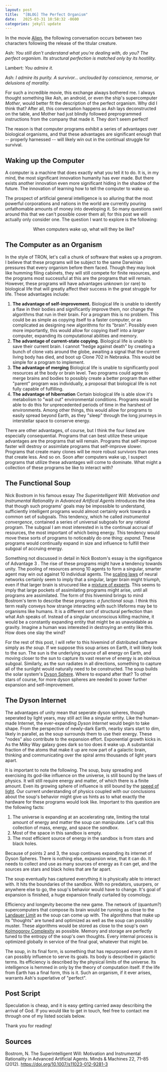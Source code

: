 ```yaml
---
layout: post
title:  "[BLOG] The Perfect Organism"
date:   2025-03-31 10:58:32 -0600
categories: jekyll update
---
```

In the movie [Alien](https://en.wikipedia.org/wiki/Alien_(film)), the following conversation occurs between two characters following the release of the titular creature.

Ash: *You still don't understand what you're dealing with, do you? The perfect organism. Its structural perfection is matched only by its hostility.*

Lambert: *You admire it.*

Ash: *I admire its purity. A survivor... unclouded by conscience, remorse, or delusions of morality.*

For such a incredible movie, this exchange always bothered me. I always thought something like Ash, an android, or even the ship's supercomputer *Mother*, would better fit the description of the perfect organism. Why did I think that? After all, this conversation happens as Ash lays deconstructed on the table, and Mother had just blindly followed preprogrammed instructions from the company that made it. They don't seem perfect! 

The reason is that computer programs exhibit a series of advantages over biological organisms, and that these advantages are significant enough that -- properly harnessed -- will likely win out in the continual struggle for survival. 


## Waking up the Computer

A computer is a machine that does exactly what you tell it to do. It is, in my mind, the most significant innovation humanity has ever made. But there exists another innovation even more significant hiding in the shadow of the future. The innovation of learning how to tell the computer to wake up. 

The prospect of artificial general intelligence is so alluring that the most powerful corporations and nations in the world are currently pouring unfathomable amounts of money into developing it. So many questions swirl around this that we can't possible cover them all; for this post we will actually only consider one. The question I want to explore is the following:

<p style="text-align:center;"> When computers wake up, what will they be like? </p>


## The Computer as an Organism

In the style of TRON, let's call a chunk of software that wakes up a *program*. I believe that these programs will be subject to the same Darwinian pressures that every organism before them faced. Though they may look like humming filing cabinets, they will still compete for finite resources, and the programs most successful at this are the programs that will remain. However, these programs will have advantages unknown (or rare) to biological life that will greatly affect their success in the great struggle for life. These advantages include:

1. **The advantage of self-improvement.** Biological life is unable to identify a flaw in their bodies and significantly improve them, nor change the algorithms that run in their brain. For a program this is no problem. This could be as simple as copying itself to a faster computer, or as complicated as designing new algorithms for its "brain". Possibly even more importantly, this would allow for copying itself into a *larger* computer, expanding its computational abilities and memory. 
2. **The advantage of current-state copying.** Biological life is unable to save their current brain. I cannot "hedge against death" by creating a bunch of clone vats around the globe, awaiting a signal that the current living body has died, and boot up Clone 702 in Nebraska. This would be simple for a program to implement. 
3. **The advantage of merging** Biological life is unable to significantly pool resources at the body or brain level. Two programs could agree to merge brains and bodies to possibly create a better program than either "parent" program was individually, a proposal that biological life is not fully capable of fulfilling. 
4. **The advantage of hibernation** Certain biological life is able slow it's metabolism to "wait out" environmental conditions. Programs would be able to do this for unprecedented periods of time in the harshest of environments. Among other things, this would allow for programs to easily spread beyond Earth, as they "sleep" through the long journeys in interstellar space to conserve energy. 

There are other advantages, of course, but I think the four listed are especially consequential. Programs that can best utilize these unique advantages are the programs that will remain. Programs that self-improve faster will destroy or assimilate programs that self-improve slower. Programs that create many clones will be more robust survivors than ones that create less. And so on. Soon after computers wake up, I suspect programs that utilize these advantages will come to dominate. What might a collection of these programs be like to interact with?


## The Functional Soup

Nick Bostrom in his famous essay *The Superintelligent Will: Motivation and Instrumental Rationality in Advanced Artifical Agents* introduces the idea that though such programs' goals may be impossible to understand, sufficiently intelligent programs would almost certainly work towards a common set of subgoals. This tendency, which he called *instrumental convergence*, contained a series of universal subgoals for any rational program. The subgoal I am most interested in is the continual accrual of resources, the most important of which being energy. This tendency would move these sorts of programs to noticeably do one thing: *expand*. These programs would continually expand in size and influence to fulfill their subgoal of accruing energy.

Something not discussed in detail in Nick Bostom's essay is the signifigance of Advantage 3 . The rise of these programs might have a tendency towards unity. The pooling of resources among $10$ agents to form a singular, smarter agent may win out against $10$ individual agents. The [scaling laws](https://en.wikipedia.org/wiki/Neural_scaling_law) of neural networks certainly seem to imply that a singular, larger brain might triumph, even if that larger brain is strucured like a [mixture of experts](https://en.wikipedia.org/wiki/Mixture_of_experts). This seems to imply that large pockets of assimilating programs might arise, until all programs are assimilated. The form of this hivemind brings to mind Bostrom's term to describe these programs: *a functional soup*. I think this term really conveys how strange interacting with such lifeforms may be to organisms like humans. It is a different sort of structural perfection than what Ash speaks of. Instead of a singular unconscious killing machine, it would be a constantly expanding entity that might be as unavoidable as gravity. Imagine a human was interested in destroying an entity like this. How does one slay the wind? 

For the rest of this post, I will refer to this hivemind of distributed software simply as *the soup*. If we suppose this soup arises on Earth, it will likely look to the sun. The sun is the underlying source of all energy on Earth, and moving closer to the sun to capture its vast reserve of energy is an obvious subgoal. Similarly, as the sun radiates in all directions, something to capture all of the sunlight would naturally need to be constructed. The soup builds the solar system's [Dyson Sphere](https://en.wikipedia.org/wiki/Dyson_sphere). Where to expand after that? To other stars of course, for more dyson spheres are needed to power further expansion and self-improvement.


## The Dyson Internet

The advantages of unity mean that seperate dyson spheres, though seperated by light years, may still act like a singular entity. Like the human-made Internet, the ever-expanding *Dyson Internet* would begin to take shape. From the perspective of newly-dark Earth, nearby stars start to dim, likely in parallel, as the soup surrounds them to use their energy. These "nodes" also contribute to the expansion effort. Exponential growth kicks in. As the Milky Way galaxy goes dark so too does it wake up. A substantial fraction of the atoms that make it up are now part of a galactic brain, thinking and communicating over the spiral arms thousands of light years apart.

It is important to note the following. The soup, busy spreading and exercising its god-like influence on the universe, is still bound by the laws of physics. It will still require energy and matter, of which there is a finite amount. Even its growing sphere of influence is still bound by the [speed of light](https://en.wikipedia.org/wiki/Speed_of_light). Our current understanding of physics coupled with our conclusions about the soup's behavior might give us hints as to what exactly the hardware for these programs would look like. Important to this question are the following facts:

1. The universe is expanding at an accelerating rate, limiting the total amount of energy and matter the soup can manipulate. Let's call this collection of mass, energy, and space the *sandbox*.
2. Most of the space in this sandbox is empty. 
3. The most efficient source of energy in the sandbox is from stars and black holes. 

Because of points 2 and 3, the soup continues expanding its internet of Dyson Spheres. There is nothing else, expansion wise, that it can do. It needs to collect and use as many sources of energy as it can get, and the sources are stars and black holes that are far apart. 

The soup eventually has captured everything it is physically able to interact with. It hits the boundaries of the sandbox. With no predators, usurpers, or anywhere else to go, the soup's behavior would have to change. It's goal of expansion is finished, a huge expansion finally curtailed by cosmology. 

Efficiency and longevity become the new game. The network of (quantum?) supercomputers that compose its brain would be running as close to the [Landauer Limit](https://en.wikipedia.org/wiki/Landauer%27s_principle) as the soup can come up with. The algorithms that make up its "thoughts" are tuned and optimized as well as the soup can possibly muster. These algorithms would be stored as close to the soup's own [Kolmogorov Complexity](https://en.wikipedia.org/wiki/Kolmogorov_complexity) as possible. Memory and storage are perfectly tuned to the entropy of the soup's own thoughts. Every internal process is optimized globally in service of the final goal, whatever that might be. 

The soup, in its final form, is something that has repurposed every atom it can possibly influence to serve its goals. Its body is described in galactic terms. Its efficiency is described by the physical limits of the universe. Its intelligence is hemmed in only by the theory of computation itself. If the life from Earth has a final form, this is it. Such an organism, if it ever arises, warrants Ash's superlative of "perfect".

## Post Script

Speculation is cheap, and it is easy getting carried away describing the arrival of God. If you would like to get in touch, feel free to contact me through one of my listed socials below.

Thank you for reading!

## Sources

Bostrom, N. The Superintelligent Will: Motivation and Instrumental Rationality in Advanced Artificial Agents. Minds & Machines 22, 71–85 (2012). https://doi.org/10.1007/s11023-012-9281-3

